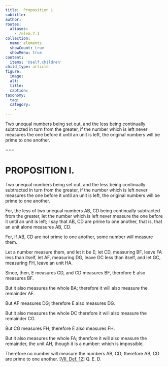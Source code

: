 ```yaml
---
title:  Proposition i
subtitle: 
author:
routes:
  aliases:
    - /elem.7.1
collection:
  name: elements
  showCount: true
  showMenu: true
content:
  items: '@self.children'
child_type: article
figure:
  image:
  alt:
  title:
  caption:
taxonomy:
  tag:
  category:
    - 
---
```


<p>
       <hi rend="ital">Two unequal numbers being set out, and the less being continually subtracted in turn from the greater, if the number which is left never measures the one before it until an unit is left, the original numbers will be prime to one another.</hi>
      </p>

===

<h1>PROPOSITION I.</h1>
<p>
       <span class="ital">Two unequal numbers being set out, and the less being continually subtracted in turn from the greater, if the number which is left never measures the one before it until an unit is left, the original numbers will be prime to one another.</span>
      </p>

<p>For, the less of two unequal numbers <span class="ital">AB</span>, <span class="ital">CD</span> being continually subtracted from the greater, let the number which is left never measure the one before it until an unit is left; I say that <span class="ital">AB</span>, <span class="ital">CD</span> are prime to one another, that is, that an unit alone measures <span class="ital">AB</span>, <span class="ital">CD</span>. 
      </p>

<p>For, if <span class="ital">AB</span>, <span class="ital">CD</span> are not prime to one another, some number will measure them. </p>

<p>Let a number measure them, and let it be <span class="ital">E</span>; let <span class="ital">CD</span>, measuring <span class="ital">BF</span>, leave <span class="ital">FA</span> less than itself, let <span class="ital">AF</span>, measuring <span class="ital">DG</span>, leave <span class="ital">GC</span> less than itself, and let <span class="ital">GC</span>, measuring <span class="ital">FH</span>, leave an unit <span class="ital">HA</span>. </p>

<p>Since, then, <span class="ital">E</span> measures <span class="ital">CD</span>, and <span class="ital">CD</span> measures <span class="ital">BF</span>, therefore <span class="ital">E</span> also measures <span class="ital">BF</span>. </p>

<p>But it also measures the whole <span class="ital">BA</span>; therefore it will also measure the remainder <span class="ital">AF</span>. </p>

<p>But <span class="ital">AF</span> measures <span class="ital">DG</span>; therefore <span class="ital">E</span> also measures <span class="ital">DG</span>. <pb n="297"/></p>

<p>But it also measures the whole <span class="ital">DC</span> therefore it will also measure the remainder <span class="ital">CG</span>. </p>

<p>But <span class="ital">CG</span> measures <span class="ital">FH</span>; therefore <span class="ital">E</span> also measures <span class="ital">FH</span>. </p>

<p>But it also measures the whole <span class="ital">FA</span>; therefore it will also measure the remainder, the unit <span class="ital">AH</span>, though it is a number: which is impossible. </p>

<p>Therefore no number will measure the numbers <span class="ital">AB</span>, <span class="ital">CD</span>; therefore <span class="ital">AB</span>, <span class="ital">CD</span> are prime to one another. [<a href="/elem.7.def.12">VII. Def. 12</a>] Q. E. D.</p>
